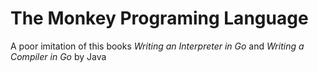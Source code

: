 # The Monkey Programing Language
A poor imitation of this books *Writing an Interpreter in Go* and *Writing a Compiler in Go* by Java
